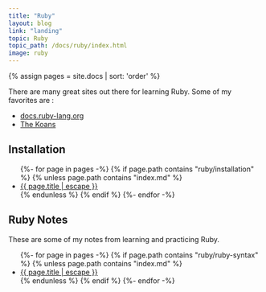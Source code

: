 ```yaml
---
title: "Ruby"
layout: blog
link: "landing"
topic: Ruby
topic_path: /docs/ruby/index.html
image: ruby
---
```

{% assign pages = site.docs | sort: 'order' %}

There are many great sites out there for learning Ruby. Some of my favorites are :
* [docs.ruby-lang.org](https://docs.ruby-lang.org/en/2.4.0/)
* [The Koans](http://rubykoans.com)

## Installation
<ul>
{%- for page in pages -%}
  {% if page.path contains "ruby/installation" %}
    {% unless page.path contains "index.md" %}
      <li>
        <a href="{{ page.url | relative_url }}">
          {{ page.title | escape }}
        </a>
      </li>
    {% endunless %}
  {% endif %}
{%- endfor -%}
</ul>

## Ruby Notes
These are some of my notes from learning and practicing Ruby.

<ul>
{%- for page in pages -%}
  {% if page.path contains "ruby/ruby-syntax" %}
    {% unless page.path contains "index.md" %}
      <li>
        <a href="{{ page.url | relative_url }}">
          {{ page.title | escape }}
        </a>
      </li>
    {% endunless %}
  {% endif %}
{%- endfor -%}
</ul>